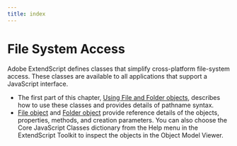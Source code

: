 ```yaml
---
title: index
---
```


# File System Access

Adobe ExtendScript defines classes that simplify cross-platform file-system access. These classes are available to all applications that support a JavaScript interface.

- The first part of this chapter, [Using File and Folder objects](../using-file-and-folder-objects), describes how to use these classes and provides details of pathname syntax.
- [File object](../file-object) and [Folder object](../folder-object) provide reference details of the objects, properties, methods, and creation parameters. You can also choose the Core JavaScript Classes dictionary from the Help menu in the ExtendScript Toolkit to inspect the objects in the Object Model Viewer.
